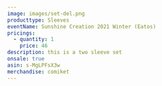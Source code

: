 ```yaml
---
image: images/set-del.png
producttype: Sleeves
eventName: Sunshine Creation 2021 Winter (Eatos)
pricings:
  - quantity: 1
    price: 46
description: this is a two sleeve set
onsale: true
asin: s-MgLPFsX3w
merchandise: comiket
---
```

